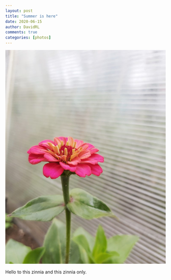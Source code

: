 ```yaml
---
layout: post
title: "Summer is here"
date: 2020-06-15
author: DavidRL
comments: true
categories: [photos]
---
```


<img src="/assets/images/articles/zinia.jpeg" class="responsive"><br>

Hello to this zinnia and this zinnia only.
